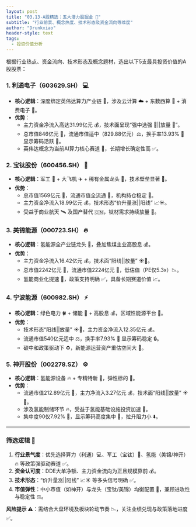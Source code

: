 ```yaml
---
layout: post
title: "03.13-A股精选：五大潜力股掘金 🚀"
subtitle: "行业前景、概念热度、技术形态及资金流向等维度"
author: "Drunkxiao"
header-style: text
tags:
  - 投资价值分析
---
```



根据行业热点、资金流向、技术形态及概念题材，选出以下5支最具投资价值的A股股票：

### 1. 利通电子（603629.SH） 💻

*   **核心逻辑**：深度绑定英伟达算力产业链 🤝，涉及云计算 ☁️ + 东数西算 🧮 + 消费电子 📱。
*   **优势**：
    *   主力资金净流入高达31.99亿元 💰，技术面呈现“强中选强 💪||放量 🚀”。
    *   总市值846亿元 🏢，流通市值适中（829.88亿元）⚖️，换手率13.93% 🔄 显示筹码活跃 🎽。
    *   英伟达概念为当前AI算力核心赛道 🧠，长期增长确定性高 ✅。

### 2. 宝钛股份（600456.SH） 🚀

*   **核心逻辑**：军工 🚀 + 大飞机 ✈️ + 稀有金属龙头 🥇，技术壁垒显著 🚧。
*   **优势**：
    *   总市值1569亿元 🏢，流通市值全流通 🌊，机构持仓稳定 🤝。
    *   主力资金净流入18.99亿元 💰，技术形态“价升量涨||阳线” 📈☀️。
    *   受益于商业航天 🛰️ 及国产替代 🇨🇳，钛材需求持续放量 🚀。

### 3. 美锦能源（000723.SH） 🔥

*   **核心逻辑**：氢能源全产业链龙头 🥇，叠加焦煤主业高股息 💰。
*   **优势**：
    *   主力资金净流入16.42亿元 💰，技术面“阳线||放量” ☀️🚀。
    *   总市值2242亿元 🏢，流通市值2224亿元 🏢，低估值（PE仅5.3x）📉。
    *   氢能商业化提速 🚀，政策支持明确 ✅，具备长期赛道价值 📈。

### 4. 宁波能源（600982.SH） ⚡

*   **核心逻辑**：绿色电力 🍀 + 储能 🔋 + 高股息 💰，区域性能源平台 🏢。
*   **优势**：
    *   技术形态“阳线||放量” ☀️🚀，主力资金净流入12.35亿元 💰。
    *   流通市值540亿元适中 ⚖️，换手率7.93% 🔄 显示筹码稳定 🔒。
    *   碳中和政策驱动下 ♻️，新能源运营资产重估空间大 🚀。

### 5. 神开股份（002278.SZ） ⚙️

*   **核心逻辑**：氢能源设备 🔥 + 专精特新 💪，弹性标的 🚀。
*   **优势**：
    *   流通市值212.89亿元 🏢，主力净流入3.27亿元 💰，技术面“阳线||放量” ☀️🚀。
    *   涉及氢能制储环节 🔥，受益于氢能基础设施投资加速 🚀。
    *   集中度90仅7.92% 🤏，显示筹码高度集中 🤝，拉升阻力小 ⬇️。

---

### **筛选逻辑 🔎**

1.  **行业景气度**：优先选择算力（利通）💻、军工（宝钛）🚀、氢能（美锦/神开）🔥 等政策强驱动赛道 ✅。
2.  **资金认可度**：DDE大单净额、主力资金流向为正且规模靠前 💰。
3.  **技术形态**：“价升量涨||阳线” 📈☀️ 等多头信号明确 ✅。
4.  **市值弹性**：中小市值（如神开）与龙头（宝钛/美锦）均衡配置 🏢，兼顾进攻性与稳定性 ⚖️。

**风险提示 ⚠️**：需结合大盘环境及板块轮动节奏 📉，关注业绩兑现与政策落地进度 ✅。